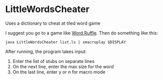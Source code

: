 LittleWordsCheater
==================

Uses a dictionary to cheat at tiled word game

I suggest you go to a game like [Word Ruffle](http://www.wordgames.com/word-ruffle.html).
Then do something like this:

``
java LittleWordsCheater list.ls | xmacroplay $DISPLAY
``

After running, the program takes input:
<ol>
	<li>Enter the list of stubs on separate lines</li>
	<li>On the next line, enter the max size for the word</li>
	<li>On the last line, enter y or n for macro mode</li>
</ol?
